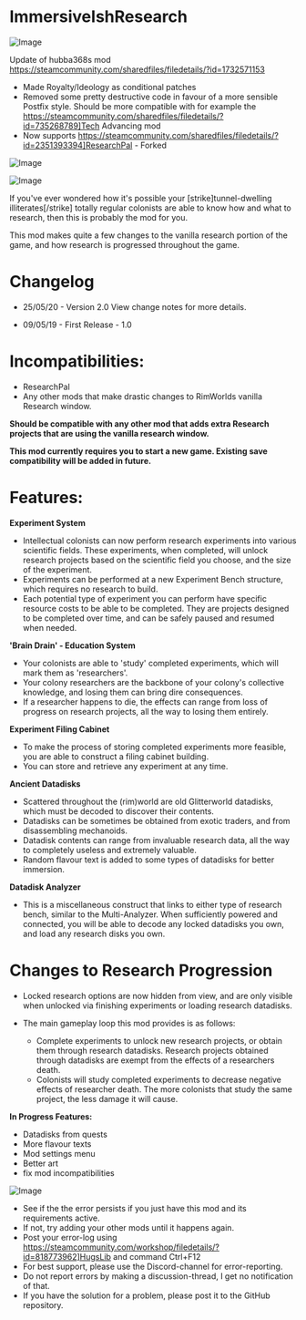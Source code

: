 # ImmersiveIshResearch

![Image](https://i.imgur.com/buuPQel.png)

Update of hubba368s mod
https://steamcommunity.com/sharedfiles/filedetails/?id=1732571153

- Made Royalty/Ideology as conditional patches
- Removed some pretty destructive code in favour of a more sensible Postfix style. Should be more compatible with for example the https://steamcommunity.com/sharedfiles/filedetails/?id=735268789]Tech Advancing mod
- Now supports https://steamcommunity.com/sharedfiles/filedetails/?id=2351393394]ResearchPal - Forked

![Image](https://i.imgur.com/pufA0kM.png)

	
![Image](https://i.imgur.com/Z4GOv8H.png)

If you've ever wondered how it's possible your [strike]tunnel-dwelling illiterates[/strike] totally regular colonists are able to know how and what to research, then this is probably the mod for you.

This mod makes quite a few changes to the vanilla research portion of the game, and how research is progressed throughout the game.

# Changelog

- 25/05/20 - Version 2.0
  View change notes for more details.

- 09/05/19 - First Release - 1.0

# Incompatibilities:

- ResearchPal
- Any other mods that make drastic changes to RimWorlds vanilla Research window.

**Should be compatible with any other mod that adds extra Research projects that are using the vanilla research window.**

**This mod currently requires you to start a new game. Existing save compatibility will be added in future.**

# Features:


**Experiment System**


- Intellectual colonists can now perform research experiments into various scientific fields. These experiments, when completed, will unlock research projects based on the scientific field you choose, and the size of the experiment.
- Experiments can be performed at a new Experiment Bench structure, which requires no research to build.
- Each potential type of experiment you can perform have specific resource costs to be able to be completed. They are projects designed to be completed over time, and can be safely paused and resumed when needed.



**'Brain Drain' - Education System**


- Your colonists are able to 'study' completed experiments, which will mark them as 'researchers'.
- Your colony researchers are the backbone of your colony's collective knowledge, and losing them can bring dire consequences.
- If a researcher happens to die, the effects can range from loss of progress on research projects, all the way to losing them entirely.



**Experiment Filing Cabinet**


- To make the process of storing completed experiments more feasible, you are able to construct a filing cabinet building.
- You can store and retrieve any experiment at any time.



**Ancient Datadisks**


- Scattered throughout the (rim)world are old Glitterworld datadisks, which must be decoded to discover their contents.
- Datadisks can be sometimes be obtained from exotic traders, and from disassembling mechanoids.
- Datadisk contents can range from invaluable research data, all the way to completely useless and extremely valuable.
- Random flavour text is added to some types of datadisks for better immersion.



**Datadisk Analyzer**


- This is a miscellaneous construct that links to either type of research bench, similar to the Multi-Analyzer. When sufficiently powered and connected, you will be able to decode any locked datadisks you own, and load any research disks you own.



# Changes to Research Progression



- Locked research options are now hidden from view, and are only visible when unlocked via finishing experiments or loading research datadisks.

- The main gameplay loop this mod provides is as follows:
	- Complete experiments to unlock new research projects, or obtain them through research datadisks. Research projects obtained through datadisks are exempt from the effects of a researchers death.
	- Colonists will study completed experiments to decrease negative effects of researcher death. The more colonists that study the same project, the less damage it will cause.



**In Progress Features:**


- Datadisks from quests
- More flavour texts
- Mod settings menu
- Better art
- fix mod incompatibilities



![Image](https://i.imgur.com/PwoNOj4.png)



-  See if the the error persists if you just have this mod and its requirements active.
-  If not, try adding your other mods until it happens again.
-  Post your error-log using https://steamcommunity.com/workshop/filedetails/?id=818773962]HugsLib and command Ctrl+F12
-  For best support, please use the Discord-channel for error-reporting.
-  Do not report errors by making a discussion-thread, I get no notification of that.
-  If you have the solution for a problem, please post it to the GitHub repository.




